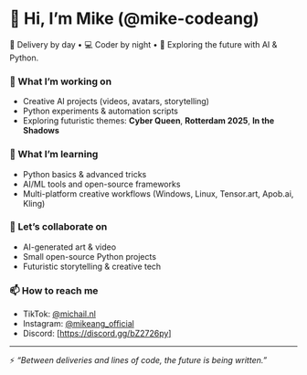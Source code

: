 # 👋 Hi, I’m Mike (@mike-codeang)

🚴 Delivery by day • 💻 Coder by night • 🤖 Exploring the future with AI & Python.  

### 🔭 What I’m working on
- Creative AI projects (videos, avatars, storytelling)  
- Python experiments & automation scripts  
- Exploring futuristic themes: **Cyber Queen**, **Rotterdam 2025**, **In the Shadows**  

### 🌱 What I’m learning
- Python basics & advanced tricks  
- AI/ML tools and open-source frameworks  
- Multi-platform creative workflows (Windows, Linux, Tensor.art, Apob.ai, Kling)

### 👯 Let’s collaborate on
- AI-generated art & video  
- Small open-source Python projects  
- Futuristic storytelling & creative tech

### 📫 How to reach me
- TikTok: [@michail.nl](#)  
- Instagram: [@mikeang_official](#)  
- Discord: [https://discord.gg/bZ2726py]  

---

⚡ *“Between deliveries and lines of code, the future is being written.”*  

